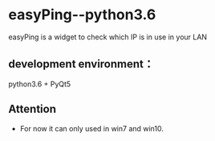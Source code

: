 # easyPing--python3.6
easyPing is a widget to check which IP is in use in your LAN

## development environment：
   python3.6 + PyQt5
   
## Attention
   * For now it can only used in win7 and win10.
